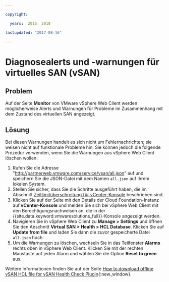 ```yaml
---

copyright:

  years:  2016, 2018

lastupdated: "2017-08-16"

---
```


# Diagnosealerts und -warnungen für virtuelles SAN (vSAN)

## Problem
Auf der Seite **Monitor** von VMware vSphere Web Client werden möglicherweise Alerts und Warnungen für Probleme im Zusammenhang mit dem Zustand des virtuellen SAN angezeigt.

## Lösung
Bei diesen Warnungen handelt es sich nicht um Fehlernachrichten; sie weisen nicht auf funktionale Probleme hin. Sie können jedoch die folgende Prozedur verwenden, wenn Sie die Warnungen aus vSphere Web Client löschen wollen:

1. Rufen Sie die Adresse "http://partnerweb.vmware.com/service/vsan/all.json" auf und speichern Sie die JSON-Datei mit dem Namen `all.json` auf Ihrem lokalen System.
2. Stellen Sie sicher, dass Sie die Schritte ausgeführt haben, die im Abschnitt [Zeitlimitüberschreitung für vCenter-Konsole](trbl_timeout_vc_console.html) beschrieben sind.
3. Klicken Sie auf der Seite mit den Details der Cloud Foundation-Instanz auf **vCenter-Konsole** und melden Sie sich bei vSphere Web Client mit den Berechtigungsnachweisen an, die in der {{site.data.keyword.vmwaresolutions_full}}-Konsole angezeigt werden.
4. Navigieren Sie in vSphere Web Client zu **Manage > Settings** und öffnen Sie den Abschnitt **Virtual SAN > Health > HCL Database**. Klicken Sie auf **Update from file** und laden Sie dann die zuvor gespeicherte Datei `all.json` hoch.
5. Um die Warnungen zu löschen, wechseln Sie in das Teilfenster **Alarms** rechts oben in vSphere Web Client. Klicken Sie mit der rechten Maustaste auf jeden Alarm und wählen Sie die Option **Reset to green** aus.

Weitere Informationen finden Sie auf der Seite [How to download offline vSAN HCL file for vSAN Health Check Plugin](http://www.virtuallyghetto.com/2015/05/how-to-download-offline-vsan-hcl-file-for-vsan-health-check-plugin.html){:new_window}.
